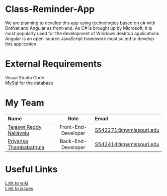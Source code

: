 # Class-Reminder-App
We are planning to develop this app using technologies based on c# with DotNet and Angular as front-end.
As C# is brought up by Microsoft, it is most popularly used for the development of Windows desktop applications.
Angular is an open-source JavaScript framework most suited to develop this application.
# External Requirements
Visual Studio Code    
MySql for the database
# My Team   
| Name      | Role | Email     |
| :---        |    :----:   | :---          
| [Tejaswi Reddy Nallavolu](https://github.com/TejaswiNallavolu)      | Front-End-Developer      | S542271@nwmissouri.edu   |
| [Priyanka Thambabathula](https://github.com/Priyanka1818)   | Back-End-Developer        | S542414@nwmissouri.edu      |
# Useful Links
[Link to wiki](https://github.com/TejaswiNallavolu/angular-app-heroku/wiki)   
[Link to issues](https://github.com/TejaswiNallavolu/angular-app-heroku/issues)
